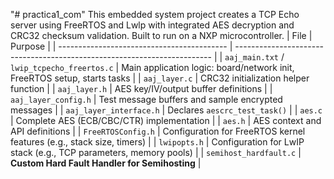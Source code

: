 "# practica1_com" 
This embedded system project creates a TCP Echo server using FreeRTOS and Lwlp with integrated AES decryption and CRC32 checksum validation.
Built to run on a NXP microcontroller.
| File                                       | Purpose                                                                  |
| ------------------------------------------ | ------------------------------------------------------------------------ |
| `aaj_main.txt` / `lwip_tcpecho_freertos.c` | Main application logic: board/network init, FreeRTOS setup, starts tasks |
| `aaj_layer.c`                              | CRC32 initialization helper function                                     |
| `aaj_layer.h`                              | AES key/IV/output buffer definitions                                     |
| `aaj_layer_config.h`                       | Test message buffers and sample encrypted messages                       |
| `aaj_layer_interface.h`                    | Declares `aescrc_test_task()`                                            |
| `aes.c`                                    | Complete AES (ECB/CBC/CTR) implementation                                |
| `aes.h`                                    | AES context and API definitions                                          |
| `FreeRTOSConfig.h`                         | Configuration for FreeRTOS kernel features (e.g., stack size, timers)    |
| `lwipopts.h`                               | Configuration for LwIP stack (e.g., TCP parameters, memory pools)        |
| `semihost_hardfault.c`                     | **Custom Hard Fault Handler for Semihosting**                         |
